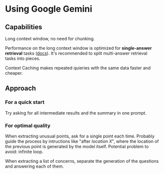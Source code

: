 # Using Google Gemini

## Capabilities

Long context window, no need for chunking.

Performance on the long context window is optimized for **single-answer retrieval** tasks ([docs](https://ai.google.dev/gemini-api/docs/long-context#long-context-limitations)). It's recommended to split multi-answer retrieval tasks into pieces.

Context Caching makes repeated quieries with the same data faster and cheaper.

## Approach

### For a quick start

Try asking for all intermediate results and the summary in one prompt.

### For optimal quality

When extracting unusual points, ask for a single point each time.
Probably guide the process by intructions like "after *location X*", where the location of the previous point is generated by the model itself.
Potential problem to avoid: infinite loop.

When extracting a list of concerns, separate the generation of the questions and answering each of them.
